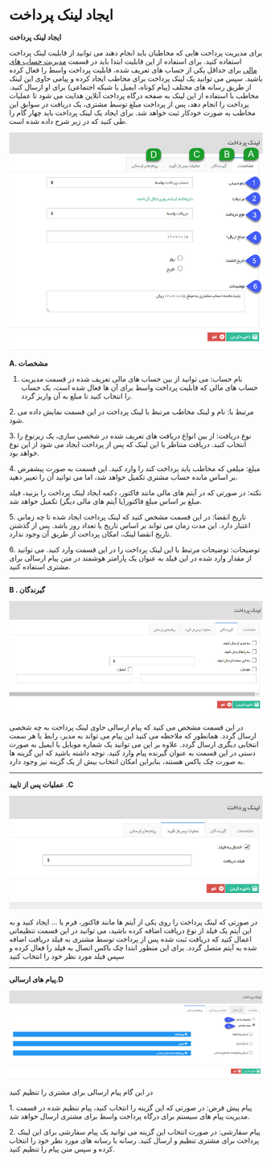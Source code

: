 # ایجاد لینک پرداخت        

**ایجاد لینک پرداخت**

برای مدیریت پرداخت هایی که مخاطبان باید انجام دهند می توانید از قابلیت لینک پرداخت استفاده کنید. برای استفاده از این قابلیت ابتدا باید در قسمت [مدیریت حساب های مالی](http://www.payamgostar.com/support/help/v3/index.md?page=HelpPayamgostar/BaseInformatio/FinantialAccountingManagement.md) برای حداقل یکی از حساب های تعریف شده، قابلیت پرداخت واسط را فعال کرده باشید. سپس می توانید یک لینک پرداخت برای مخاطب ایجاد کرده و پیامی حاوی این لینک از طریق رسانه های مختلف (پیام کوتاه، ایمیل یا شبکه اجتماعی) برای او ارسال کنید. مخاطب با استفاده از این لینک به صفحه درگاه پرداخت آنلاین هدایت می شود تا عملیات پرداخت را انجام دهد، پس از پرداخت مبلغ توسط مشتری، یک دریافت در سوابق این مخاطب به صورت خودکار ثبت خواهد شد. برای ایجاد یک لینک پرداخت باید چهار گام را طی کنید که در زیر شرح داده شده است.

![](Paymentlink1.jpg)

**A. مشخصات**

1. نام حساب: می توانید از بین حساب های مالی تعریف شده در قسمت مدیریت حساب های مالی که قابلیت پرداخت واسط برای آن ها فعال شده است، یک حساب را انتخاب کنید تا مبلغ به آن واریز گردد.

2\. مرتبط با: نام و لینک مخاطب مرتبط با لینک پرداخت در این قسمت نمایش داده می شود.

3\. نوع دریافت: از بین انواع دریافت های تعریف شده در شخصی سازی، یک زیرنوع را انتخاب کنید. دریافت متناظر با این لینک که پس از پرداخت ایجاد می شود از این نوع خواهد بود.

4\. مبلغ: مبلغی که مخاطب باید پرداخت کند را وارد کنید. این قسمت به صورت پیشفرض بر اساس مانده حساب مشتری تکمیل خواهد شد، اما می توانید آن را تغییر دهید.

نکته: در صورتی که در آیتم های مالی مانند فاکتور، دکمه ایجاد لینک پرداخت را بزنید، فیلد مبلغ بر اساس مبلغ فاکتور(یا آیتم های مالی دیگر) تکمیل خواهد شد.

5\. تاریخ انقضا: در این قسمت مشخص کنید که لینک پرداخت ایجاد شده تا چه زمانی اعتبار دارد. این مدت زمان می تواند بر اساس تاریخ یا تعداد روز باشد. پس از گذشتن تاریخ انقضا لینک، امکان پرداخت از طریق آن وجود ندارد.

6\. توضیحات: توضیحات مرتبط با این لینک پرداخت را در این قسمت وارد کنید. می توانید از مقدار وارد شده در این فیلد به عنوان یک پارامتر هوشمند در متن پیام ارسالی برای مشتری استفاده کنید.

* * *

**B . گیرندگان**

![](Paymentlink2.jpg)

در این قسمت مشخص می کنید که پیام ارسالی حاوی لینک پرداخت به چه شخصی ارسال گردد. همانطور که ملاحظه می کنید این پیام می تواند به مدیر، رابط یا هر سمت انتخابی دیگری ارسال گردد. علاوه بر این می توانید یک شماره موبایل یا ایمیل به صورت دستی در این قسمت به عنوان گیرنده پیام وارد کنید. توجه داشته باشید که این گزینه ها به صورت چک باکس هستند، بنابراین امکان انتخاب بیش از یک گزینه نیز وجود دارد.

* * *

**عملیات پس از تایید** **.C**

![](Paymentlink3.jpg)

در صورتی که لینک پرداخت را روی یکی از آیتم ها مانند فاکتور، فرم یا ... ایجاد کنید و به این آیتم یک فیلد از نوع دریافت اضافه کرده باشید، می توانید در این قسمت تنظیماتی اعمال کنید که دریافت ثبت شده پس از پرداخت توسط مشتری به فیلد دریافت اضافه شده به آیتم متصل گردد. برای این منظور ابتدا چک باکس اتصال به فیلد را فعال کرده و سپس فیلد مورد نظر خود را انتخاب کنید

* * *

**پیام های ارسالی.D**

![](Paymentlink4.jpg)

در این گام پیام ارسالی برای مشتری را تنظیم کنید

1\. پیام پیش فرض: در صورتی که این گزینه را انتخاب کنید، پیام تنظیم شده در قسمت مدیریت پیام های سیستم برای درگاه پرداخت واسط برای مشتری ارسال خواهد شد.

2\. پیام سفارشی: در صورت انتخاب این گزینه می توانید یک پیام سفارشی برای این لینک پرداخت برای مشتری تنظیم و ارسال کنید. رسانه یا رسانه های مورد نظر خود را انتخاب کرده و سپس متن پیام را تنظیم کنید.